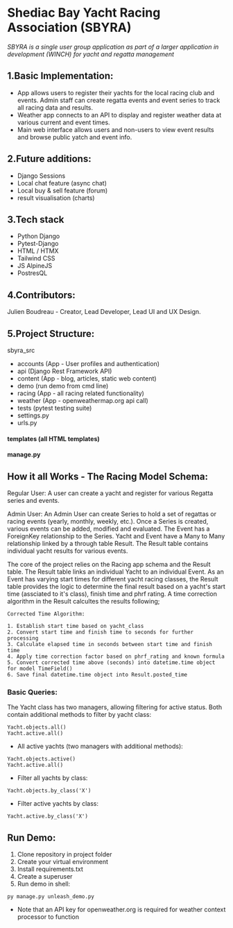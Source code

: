 # Shediac Bay Yacht Racing Association (SBYRA)

*SBYRA is a single user group application as part of a larger application in development (WINCH) for yacht and regatta management*

## 1.Basic Implementation: 

- App allows users to register their yachts for the local racing club and events. Admin staff can create regatta events and event series to track all racing data and results. 
- Weather app connects to an API to display and register weather data at various current and event times.
- Main web interface allows users and non-users to view event results and browse public yatch and event info.

## 2.Future additions:

- Django Sessions
- Local chat feature (async chat)
- Local buy & sell feature (forum)
- result visualisation (charts)

## 3.Tech stack

- Python Django
- Pytest-Django
- HTML / HTMX
- Tailwind CSS
- JS AlpineJS
- PostresQL

## 4.Contributors:

Julien Boudreau - Creator, Lead Developer, Lead UI and UX Design. 

## 5.Project Structure:

sbyra_src
  - accounts (App - User profiles and authentication)
  - api (Django Rest Framework API)
  - content (App - blog, articles, static web content)
  - demo (run demo from cmd line)
  - racing (App - all racing related functionality)
  - weather (App - openweathermap.org api call)
  - tests (pytest testing suite)
  - settings.py
  - urls.py

#### templates (all HTML templates)
#### manage.py 


## How it all Works - The Racing Model Schema:

Regular User: A user can create a yacht and register for various Regatta series and events. 

Admin User: An Admin User can create Series to hold a set of regattas or racing events (yearly, monthly, weekly, etc.). Once a Series is created, various events can be added, modified and evaluated. The Event has a ForeignKey relationship to the Series. Yacht and Event have a Many to Many relationship linked by a through table Result. The Result table contains individual yacht results for various events. 

The core of the project relies on the Racing app schema and the Result table. The Result table links an individual Yacht to an individual Event. As an Event has varying start times for different yacht racing classes, the Result table provides the logic to determine the final result based on a yacht's start time (assciated to it's class), finish time and phrf rating. A time correction algorithm in the Result calcultes the results following;

    Corrected Time Algorithm:

    1. Establish start time based on yacht_class
    2. Convert start time and finish time to seconds for further processing
    3. Calculate elapsed time in seconds between start time and finish time
    4. Apply time correction factor based on phrf_rating and known formula
    5. Convert corrected time above (seconds) into datetime.time object for model TimeField()
    6. Save final datetime.time object into Result.posted_time

### Basic Queries:


The Yacht class has two managers, allowing filtering for active status. Both contain additional methods to filter by yacht class:

```
Yacht.objects.all()
Yacht.active.all()
```

* All active yachts (two managers with additional methods):
```
Yacht.objects.active()
Yacht.active.all() 
```
* Filter all yachts by class:
```
Yacht.objects.by_class('X') 
```

* Filter active yachts by class:
```
Yacht.active.by_class('X')
```

## Run Demo: 

1. Clone repository in project folder
2. Create your virtual environment
3. Install requirements.txt 
4. Create a superuser
5. Run demo in shell: 

```
py manage.py unleash_demo.py
```
* Note that an API key for openweather.org is required for weather context processor to function